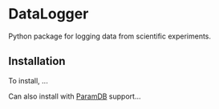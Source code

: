 # DataLogger

<!-- start introduction -->

Python package for logging data from scientific experiments.

<!-- end introduction -->

## Installation

<!-- start installation -->

To install, ...

Can also install with [ParamDB] support...

[ParamDB]: https://paramdb.readthedocs.io/en/stable/

<!-- end installation -->
